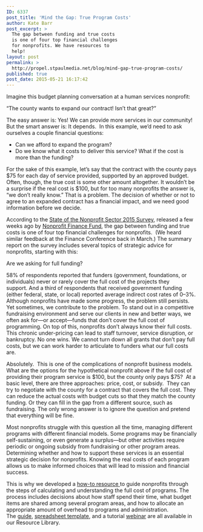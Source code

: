 ```yaml
---
ID: 6337
post_title: 'Mind the Gap: True Program Costs'
author: Kate Barr
post_excerpt: >
  The gap between funding and true costs
  is one of four top financial challenges
  for nonprofits. We have resources to
  help!
layout: post
permalink: >
  http://propel.stpaulmedia.net/blog/mind-gap-true-program-costs/
published: true
post_date: 2015-05-21 16:17:42
---
```

Imagine this budget planning conversation at a human services nonprofit:

“The county wants to expand our contract! Isn’t that great?”

The easy answer is: Yes! We can provide more services in our community! But the smart answer is: It depends.  In this example, we’d need to ask ourselves a couple financial questions:
<ul>
 	<li>Can we afford to expand the program?</li>
 	<li>Do we know what it costs to deliver this service? What if the cost is more than the funding?</li>
</ul>
For the sake of this example, let’s say that the contract with the county pays $75 for each day of service provided, supported by an approved budget. Often, though, the true cost is some other amount altogether. It wouldn’t be a surprise if the real cost is $100, but for too many nonprofits the answer is, “we don’t really know.” That is a problem. The decision of whether or not to agree to an expanded contract has a financial impact, and we need good information before we decide.

According to the <a href="http://nonprofitfinancefund.org/state-of-the-sector-surveys" target="_blank" rel="noopener">State of the Nonprofit Sector 2015 Survey</a>, released a few weeks ago by <a href="http://nonprofitfinancefund.org/" target="_blank" rel="noopener">Nonprofit Finance Fund</a>, the gap between funding and true costs is one of four top financial challenges for nonprofits.  (We heard similar feedback at the Finance Conference back in March.) The summary report on the survey includes several topics of strategic advice for nonprofits, starting with this:

Are we asking for full funding?

58% of respondents reported that funders (government, foundations, or individuals) never or rarely cover the full cost of the projects they support. And a third of respondents that received government funding (either federal, state, or local) reported average indirect cost rates of 0–3%. Although nonprofits have made some progress, the problem still persists. Yet sometimes, we contribute to the problem. To stand out in a competitive fundraising environment and serve our clients in new and better ways, we often ask for—or accept—funds that don’t cover the full cost of programming. On top of this, nonprofits don’t always know their full costs. This chronic under-pricing can lead to staff turnover, service disruption, or bankruptcy. No one wins. We cannot turn down all grants that don’t pay full costs, but we can work harder to articulate to funders what our full costs are.

Absolutely.  This is one of the complications of nonprofit business models. What are the options for the hypothetical nonprofit above if the full cost of providing their program service is $100, but the county only pays $75?  At a basic level, there are three approaches: price, cost, or subsidy.  They can try to negotiate with the county for a contract that covers the full cost. They can reduce the actual costs with budget cuts so that they match the county funding. Or they can fill in the gap from a different source, such as fundraising. The only wrong answer is to ignore the question and pretend that everything will be fine.

Most nonprofits struggle with this question all the time, managing different programs with different financial models. Some programs may be financially self-sustaining, or even generate a surplus—but other activities require periodic or ongoing subsidy from fundraising or other program areas. Determining whether and how to support these services is an essential strategic decision for nonprofits. Knowing the real costs of each program allows us to make informed choices that will lead to mission and financial success.

This is why we developed a <a href="http://propel.stpaulmedia.net/trainings/true-program-costs/">how-to resource </a>to guide nonprofits through the steps of calculating and understanding the full cost of programs. The process includes decisions about how staff spend their time, what budget items are shared among several program areas, and how to allocate an appropriate amount of overhead to programs and administration. The <a href="http://propel.stpaulmedia.net/resources/true-program-costs-program-budget-allocation-template-resource/">guide</a>, <a href="http://propel.stpaulmedia.net/resources/true-program-costs-program-budget-allocation-template-resource/">spreadsheet template</a>, and a tutorial <a href="http://propel.stpaulmedia.net/trainings/true-program-costs/">webinar</a> are all available in our Resource Library.
